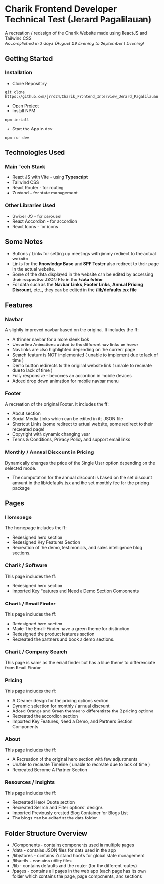 # Charik Frontend Developer Technical Test (Jerard Pagalilauan)
A recreation / redesign of the Charik Website made using ReactJS and Tailwind CSS <br/>
_Accomplished in 3 days (August 29 Evening to September 1 Evening)_

## Getting Started
### Installation
* Clone Repository
```
git clone https://github.com/jrrd24/Charik_Frontend_Interview_Jerard_Pagalilauan.git 
```
* Open Project
* Install NPM
```
npm install
```
* Start the App in dev
```
npm run dev
```

## Technologies Used
### Main Tech Stack
* React JS with Vite - using **Typescript**
* Tailwind CSS
* React Router - for routing
* Zustand - for state management

### Other Libraries Used
* Swiper JS -  for carousel
* React Accordion - for accordion
* React Icons - for icons

## Some Notes
* Buttons / Links for setting up meetings with jimmy redirect to the actual website
* Links for the **Knowledge Base** and **SPF Tester** also redirect to their page in the actual website.
* Some of the data displayed in the website can be edited by accessing their respective JSON File in the **/data folder**
* For data such as the **Navbar Links**, **Footer Links**, **Annual Pricing Discount**, etc.., they can be edited in the **/lib/defaults.tsx file**

## Features
### Navbar
A slightly improved navbar based on the original. It includes the ff:
* A thinner navbar for a more sleek look
* Underline Animations added to the different nav links on hover
* Nav links are also highlighted depending on the current page
* Search feature is NOT implemented ( unable to implement due to lack of time )
* Demo button redirects to the original website link ( unable to recreate due to lack of time )
* Fully responsive - becomes an accordion in mobile devices
* Added drop down animation for mobile navbar menu

### Footer
A recreation of the original Footer. It includes the ff:
* About section
* Social Media Links which can be edited in its JSON file
* Shortcut Links (some redirect to actual website, some redirect to their recreated page)
* Copyright with dynamic changing year
* Terms & Conditions, Privacy Policy and support email links

### Monthly / Annual Discount in Pricing
Dynamically changes the price of the Single User option depending on the selected mode.
* The computation for the annual discount is based on the set discount amount in the lib/defaults.tsx and the set monthly fee for the pricing package

## Pages
### Homepage
The homepage includes the ff:
* Redesigned hero section
* Redesigned Key Features Section
* Recreation of the demo, testimonials, and sales intelligence blog sections.

### Charik / Software
This page includes the ff:
* Redesigned hero section
* Imported Key Features and Need a Demo Section Components

### Charik / Email Finder
This page includes the ff:
* Redesigned hero section
* Made The Email-Finder have a green theme for distinction
* Redesigned the product features section
* Recreated the partners and book a demo sections.

### Charik / Company Search
This page is same as the email finder but has a blue theme to differenciate from Email Finder.

### Pricing
This page includes the ff:
* A Cleaner design for the pricing options section
* Dynamic selection for monthly / annual discount
* Added Orange and Green themes to differentiate the 2 pricing options
* Recreated the accordion section
* Imported Key Features, Need a Demo, and Partners Section Components

### About
This page includes the ff:
* A Recreation of the original hero section with few adjustments
* Unable to recreate Timeline ( unable to recreate due to lack of time )
* Recreated Become A Partner Section

### Resources / Insights
This page includes the ff:
* Recreated Hero/ Quote section
* Recreated Search and Filter options' designs
* Imported Previously created Blog Container for Blogs List
* The blogs can be edited at the data folder

## Folder Structure Overview
+ /Components - contains components used in multiple pages
+ /data - contains JSON files for data used in the app
+ /lib/stores - contains Zustand hooks for global state management
+ /lib/utils - contains utility files
+ /lib - contains defaults and the router (for the different routes)
+ /pages - contains all pages in the web app (each page has its own folder which contains the page, page components, and sections

